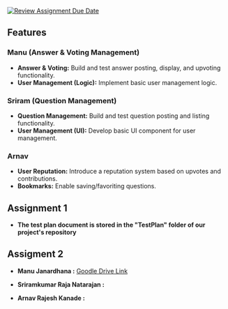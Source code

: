 [![Review Assignment Due Date](https://classroom.github.com/assets/deadline-readme-button-22041afd0340ce965d47ae6ef1cefeee28c7c493a6346c4f15d667ab976d596c.svg)](https://classroom.github.com/a/q0DuPey2)


## Features

### Manu (Answer & Voting Management)
- **Answer & Voting:** Build and test answer posting, display, and upvoting functionality.
- **User Management (Logic):** Implement basic user management logic.

### Sriram (Question Management)
- **Question Management:** Build and test question posting and listing functionality.
- **User Management (UI):** Develop basic UI component for user management.

### Arnav
- **User Reputation:** Introduce a reputation system based on upvotes and contributions.
- **Bookmarks:** Enable saving/favoriting questions.

## Assignment 1
- **The test plan document is stored in the "TestPlan" folder of our project's repository**


## Assigment 2
- **Manu Janardhana :** [Goodle Drive Link](https://drive.google.com/drive/folders/1zqGL9zsFDCOoDJggOqu_keH3ICxPkNT9)

- **Sriramkumar Raja Natarajan :** 

- **Arnav Rajesh Kanade :** 